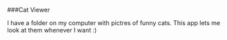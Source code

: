 ###Cat Viewer

I have a folder on my computer with pictres of funny cats.
This app lets me look at them whenever I want :)